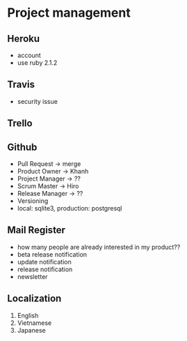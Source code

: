 Project management
===================

Heroku
-------------

  - account
  - use ruby 2.1.2

Travis
-------------

  - security issue

Trello
-------------


Github
-------------

  - Pull Request -> merge
  - Product Owner -> Khanh
  - Project Manager -> ??
  - Scrum Master -> Hiro
  - Release Manager -> ??
  - Versioning
  - local: sqlite3, production: postgresql

Mail Register
---------------

  - how many people are already interested in my product??
  - beta release notification
  - update notification
  - release notification
  - newsletter

Localization
---------------

  1. English
  2. Vietnamese
  3. Japanese
